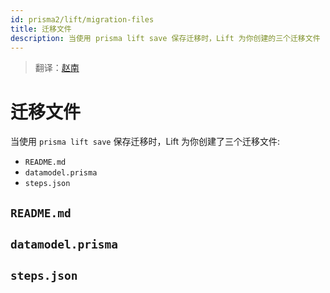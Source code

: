 ```yaml
---
id: prisma2/lift/migration-files
title: 迁移文件
description: 当使用 prisma lift save 保存迁移时，Lift 为你创建的三个迁移文件
---
```


> 翻译：[赵南](https://github.com/znnan)

# 迁移文件

当使用 `prisma lift save` 保存迁移时，Lift 为你创建了三个迁移文件:

- `README.md`
- `datamodel.prisma`
- `steps.json`

## `README.md`

## `datamodel.prisma`

## `steps.json`
